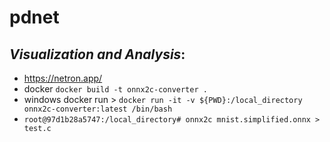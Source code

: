 # pdnet

## *Visualization and Analysis*:
- https://netron.app/
- docker `docker build -t onnx2c-converter .`
- windows docker run > `docker run -it -v ${PWD}:/local_directory onnx2c-converter:latest /bin/bash`
- `root@97d1b28a5747:/local_directory# onnx2c mnist.simplified.onnx > test.c`
